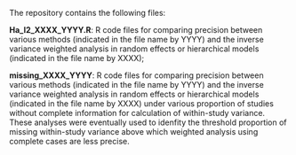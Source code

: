 The repository contains the following files:

**Ha_I2_XXXX_YYYY.R**: R code files for comparing precision between various methods (indicated in the file name by YYYY) and the inverse variance weighted analysis in random effects or hierarchical models (indicated in the file name by XXXX);

**missing_XXXX_YYYY**: R code files for comparing precision between various methods (indicated in the file name by YYYY) and the inverse variance weighted analysis in random effects or hierarchical models (indicated in the file name by XXXX) under various proportion of studies without complete information for calculation of within-study variance. These analyses were eventually used to idenfity the threshold proportion of missing within-study variance above which weighted analysis using complete cases are less precise.
